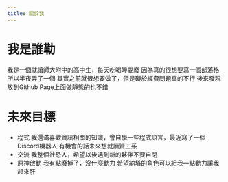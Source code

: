 ```yaml
---
title: 關於我
---
```


# 我是誰勒
我是一個就讀師大附中的高中生，每天吃喝睡耍廢
因為真的很想要寫一個部落格所以半夜弄了一個
其實之前就很想要做了，但是礙於經費問題真的不行
後來發現放到Github Page上面做靜態的也不錯

# 未來目標
* 程式
我還滿喜歡資訊相關的知識，會自學一些程式語言，最近寫了一個Discord機器人
有機會的話未來想就讀資工系
* 交流
我整個社恐人，希望以後遇到新的夥伴不要自閉
* 原神啟動
我有點廢掉了，沒什麼動力
希望納塔的角色可以給我一點動力讓我起來肝